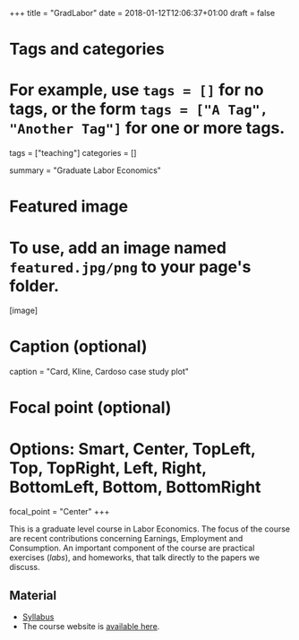 +++
title = "GradLabor"
date = 2018-01-12T12:06:37+01:00
draft = false

# Tags and categories
# For example, use `tags = []` for no tags, or the form `tags = ["A Tag", "Another Tag"]` for one or more tags.
tags = ["teaching"]
categories = []

summary = "Graduate Labor Economics"


# Featured image
# To use, add an image named `featured.jpg/png` to your page's folder. 
[image]
  # Caption (optional)
  caption = "Card, Kline, Cardoso case study plot"

  # Focal point (optional)
  # Options: Smart, Center, TopLeft, Top, TopRight, Left, Right, BottomLeft, Bottom, BottomRight
  focal_point = "Center"
+++

This is a graduate level course in Labor Economics. The focus of the course are recent contributions concerning Earnings, Employment and Consumption. An important component of the course are practical exercises (*labs*), and homeworks, that talk directly to the papers we discuss.


## Material

* [Syllabus](grad-labour-syllabus.pdf)
* The course website is [available here](https://floswald.github.io/ScPo-Labor/).